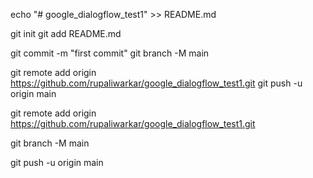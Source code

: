 echo "# google_dialogflow_test1" >> README.md

git init
git add README.md

git commit -m "first commit"
git branch -M main

git remote add origin https://github.com/rupaliwarkar/google_dialogflow_test1.git
git push -u origin main


git remote add origin https://github.com/rupaliwarkar/google_dialogflow_test1.git

git branch -M main

git push -u origin main


